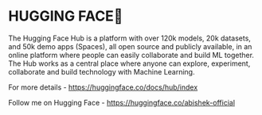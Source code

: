 # HUGGING FACE🤗
The Hugging Face Hub is a platform with over 120k models, 20k datasets, and 50k demo apps (Spaces), all open source and publicly available, in an online platform where people can easily collaborate and build ML together. The Hub works as a central place where anyone can explore, experiment, collaborate and build technology with Machine Learning.

For more details - https://huggingface.co/docs/hub/index

Follow me on Hugging Face - https://huggingface.co/abishek-official
